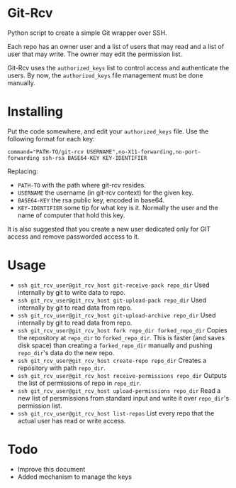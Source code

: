 Git-Rcv
=======
Python script to create a simple Git wrapper over SSH.

Each repo has an owner user and a list of users that may read and a list of user that may write. The owner may edit the permission list.

Git-Rcv uses the `authorized_keys` list to control access and authenticate the users. By now, the `authorized_keys` file management must be done manually.

Installing
==========
Put the code somewhere, and edit your `authorized_keys` file. Use the following format for each key:

    command="PATH-TO/git-rcv USERNAME",no-X11-forwarding,no-port-forwarding ssh-rsa BASE64-KEY KEY-IDENTIFIER

Replacing: 

* `PATH-TO` with the path where git-rcv resides.
* `USERNAME` the username (in git-rcv context) for the given key.
* `BASE64-KEY` the rsa public key, encoded in base64.
* `KEY-IDENTIFIER` some tip for what key is it. Normally the user and the name of computer that hold this key.

It is also suggested that you create a new user dedicated only for GIT access and remove passworded access to it.

Usage
=====

* `ssh git_rcv_user@git_rcv_host git-receive-pack repo_dir` Used internally by git to write data to repo.
* `ssh git_rcv_user@git_rcv_host git-upload-pack repo_dir` Used internally by git to read data from repo.
* `ssh git_rcv_user@git_rcv_host git-upload-archive repo_dir` Used internally by git to read data from repo.
* `ssh git_rcv_user@git_rcv_host fork repo_dir forked_repo_dir` Copies the repository at `repo_dir` to `forked_repo_dir`. This is faster (and saves disk space) than creating a `forked_repo_dir` manually and pushing `repo_dir`'s data do the new repo.
* `ssh git_rcv_user@git_rcv_host create-repo repo_dir` Creates a repository with path `repo_dir`.
* `ssh git_rcv_user@git_rcv_host receive-permissions repo_dir` Outputs the list of permissions of repo in `repo_dir`. 
* `ssh git_rcv_user@git_rcv_host upload-permissions repo_dir` Read a new list of persmissions from standard input and write it over `repo_dir`'s permission list.
* `ssh git_rcv_user@git_rcv_host list-repos` List every repo that the actual user has read or write access.

Todo
====

* Improve this document
* Added mechanism to manage the keys
